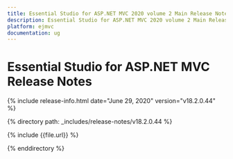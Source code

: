 ```yaml
---
title: Essential Studio for ASP.NET MVC 2020 volume 2 Main Release Notes  
description: Essential Studio for ASP.NET MVC 2020 volume 2 Main Release Notes  
platform: ejmvc
documentation: ug
---
```


# Essential Studio for ASP.NET MVC  Release Notes  

{% include release-info.html date="June 29, 2020"  version="v18.2.0.44" %} 


{% directory path: _includes/release-notes/v18.2.0.44 %}

{% include {{file.url}} %}

{% enddirectory %}